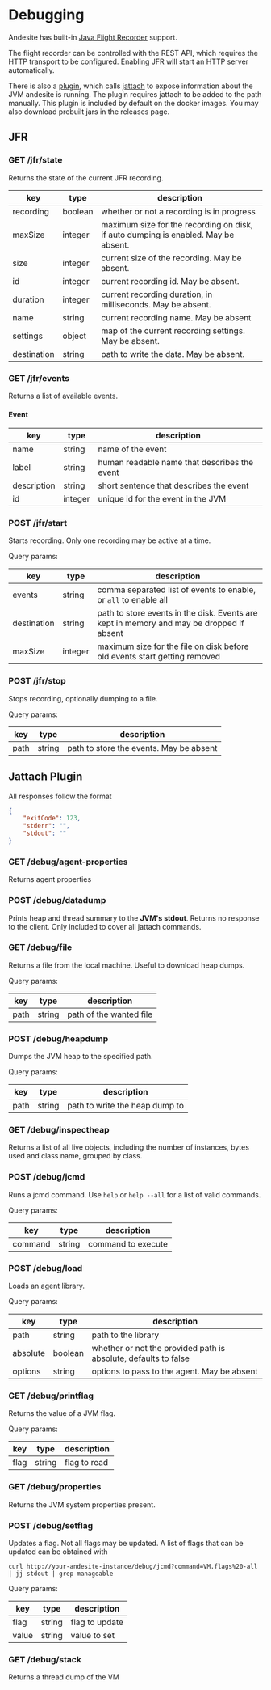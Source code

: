 # Debugging

Andesite has built-in [Java Flight Recorder](https://openjdk.java.net/jeps/328) support.

The flight recorder can be controlled with the REST API, which requires the HTTP transport
to be configured. Enabling JFR will start an HTTP server automatically.

There is also a [plugin](https://github.com/natanbc/andesite-node/tree/master/jattach-debug-plugin),
which calls [jattach](https://github.com/apangin/jattach) to expose information about the JVM andesite
is running. The plugin requires jattach to be added to the path manually. This plugin is included by
default on the docker images. You may also download prebuilt jars in the releases page.

## JFR

### GET /jfr/state

Returns the state of the current JFR recording.

| key | type | description |
|-----|------|-------------|
| recording | boolean | whether or not a recording is in progress |
| maxSize | integer | maximum size for the recording on disk, if auto dumping is enabled. May be absent. |
| size | integer | current size of the recording. May be absent. |
| id | integer | current recording id. May be absent. |
| duration | integer | current recording duration, in milliseconds. May be absent. |
| name | string | current recording name. May be absent |
| settings | object | map of the current recording settings. May be absent. |
| destination | string | path to write the data. May be absent. | 

### GET /jfr/events

Returns a list of available events.

#### Event

| key | type | description |
|-----|------|-------------|
| name | string | name of the event |
| label | string | human readable name that describes the event |
| description | string | short sentence that describes the event |
| id | integer | unique id for the event in the JVM | 

### POST /jfr/start

Starts recording. Only one recording may be active at a time.

Query params:

| key | type | description |
|-----|------|-------------|
| events | string | comma separated list of events to enable, or `all` to enable all |
| destination | string | path to store events in the disk. Events are kept in memory and may be dropped if absent |
| maxSize | integer | maximum size for the file on disk before old events start getting removed |

### POST /jfr/stop

Stops recording, optionally dumping to a file.

Query params:

| key | type | description |
|-----|------|-------------|
| path | string | path to store the events. May be absent |

## Jattach Plugin

All responses follow the format 

```json
{
    "exitCode": 123,
    "stderr": "",
    "stdout": ""
}
```

### GET /debug/agent-properties

Returns agent properties

### POST /debug/datadump

Prints heap and thread summary to the **JVM's stdout**. Returns no response to the client.
Only included to cover all jattach commands.

### GET /debug/file

Returns a file from the local machine. Useful to download heap dumps.

Query params:

| key | type | description |
|-----|------|-------------|
| path | string | path of the wanted file |

### POST /debug/heapdump

Dumps the JVM heap to the specified path.

Query params:

| key | type | description |
|-----|------|-------------|
| path | string | path to write the heap dump to |

### GET /debug/inspectheap

Returns a list of all live objects, including the number of instances, bytes used and class name,
grouped by class.

### POST /debug/jcmd

Runs a jcmd command. Use `help` or `help --all` for a list of valid commands.

Query params:

| key | type | description |
|-----|------|-------------|
| command | string | command to execute |

### POST /debug/load

Loads an agent library.

Query params:

| key | type | description |
|-----|------|-------------|
| path | string | path to the library |
| absolute | boolean | whether or not the provided path is absolute, defaults to false |
| options | string | options to pass to the agent. May be absent |

### GET /debug/printflag

Returns the value of a JVM flag.

Query params:

| key | type | description |
|-----|------|-------------|
| flag | string | flag to read |

### GET /debug/properties

Returns the JVM system properties present.

### POST /debug/setflag

Updates a flag. Not all flags may be updated. A list of flags that can be updated can be
obtained with

```
curl http://your-andesite-instance/debug/jcmd?command=VM.flags%20-all | jj stdout | grep manageable
``` 

Query params:

| key | type | description |
|-----|------|-------------|
| flag | string | flag to update |
| value | string | value to set |

### GET /debug/stack

Returns a thread dump of the VM